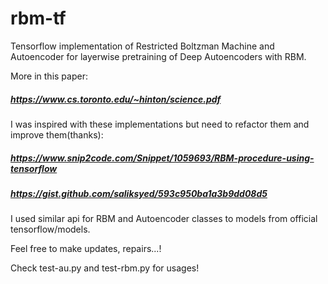 # rbm-tf
Tensorflow implementation of Restricted Boltzman Machine and Autoencoder for layerwise pretraining of Deep Autoencoders with RBM.

More in this paper:

##### https://www.cs.toronto.edu/~hinton/science.pdf

I was inspired with these implementations but need to refactor them and improve them(thanks):
##### https://www.snip2code.com/Snippet/1059693/RBM-procedure-using-tensorflow
##### https://gist.github.com/saliksyed/593c950ba1a3b9dd08d5

I used similar api for RBM and Autoencoder classes to models from official tensorflow/models.

Feel free to make updates, repairs...!

Check test-au.py and test-rbm.py for usages!